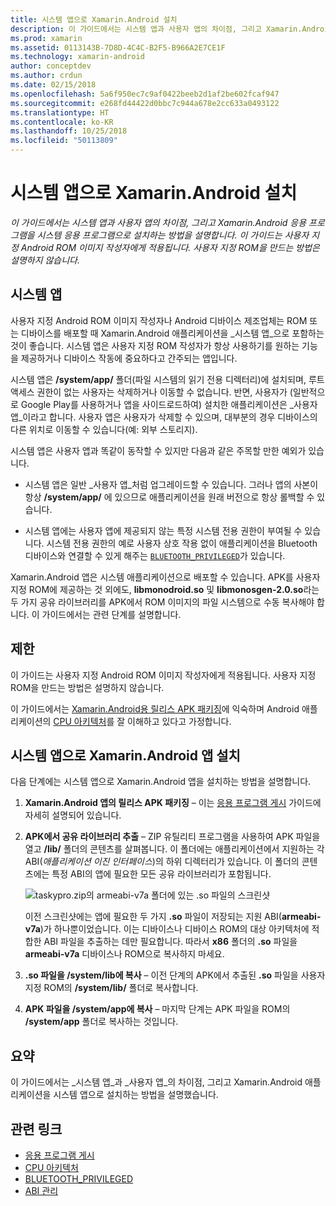 ```yaml
---
title: 시스템 앱으로 Xamarin.Android 설치
description: 이 가이드에서는 시스템 앱과 사용자 앱의 차이점, 그리고 Xamarin.Android 애플리케이션을 시스템 애플리케이션으로 설치하는 방법을 설명합니다. 이 가이드는 사용자 지정 Android ROM 이미지 작성자에게 적용됩니다. 사용자 지정 ROM을 만드는 방법은 설명하지 않습니다.
ms.prod: xamarin
ms.assetid: 0113143B-7D8D-4C4C-B2F5-B966A2E7CE1F
ms.technology: xamarin-android
author: conceptdev
ms.author: crdun
ms.date: 02/15/2018
ms.openlocfilehash: 5a6f950ec7c9af0422beeb2d1af2be602fcaf947
ms.sourcegitcommit: e268fd44422d0bbc7c944a678e2cc633a0493122
ms.translationtype: HT
ms.contentlocale: ko-KR
ms.lasthandoff: 10/25/2018
ms.locfileid: "50113809"
---
```

# <a name="installing-xamarinandroid-as-a-system-app"></a>시스템 앱으로 Xamarin.Android 설치

_이 가이드에서는 시스템 앱과 사용자 앱의 차이점, 그리고 Xamarin.Android 응용 프로그램을 시스템 응용 프로그램으로 설치하는 방법을 설명합니다. 이 가이드는 사용자 지정 Android ROM 이미지 작성자에게 적용됩니다. 사용자 지정 ROM을 만드는 방법은 설명하지 않습니다._

## <a name="system-app"></a>시스템 앱

사용자 지정 Android ROM 이미지 작성자나 Android 디바이스 제조업체는 ROM 또는 디바이스를 배포할 때 Xamarin.Android 애플리케이션을 _시스템 앱_으로 포함하는 것이 좋습니다. 시스템 앱은 사용자 지정 ROM 작성자가 항상 사용하기를 원하는 기능을 제공하거나 디바이스 작동에 중요하다고 간주되는 앱입니다.

시스템 앱은 **/system/app/** 폴더(파일 시스템의 읽기 전용 디렉터리)에 설치되며, 루트 액세스 권한이 없는 사용자는 삭제하거나 이동할 수 없습니다. 반면, 사용자가 (일반적으로 Google Play를 사용하거나 앱을 사이드로드하여) 설치한 애플리케이션은 _사용자 앱_이라고 합니다. 사용자 앱은 사용자가 삭제할 수 있으며, 대부분의 경우 디바이스의 다른 위치로 이동할 수 있습니다(예: 외부 스토리지).

시스템 앱은 사용자 앱과 똑같이 동작할 수 있지만 다음과 같은 주목할 만한 예외가 있습니다.

- 시스템 앱은 일반 _사용자 앱_처럼 업그레이드할 수 있습니다. 그러나 앱의 사본이 항상 **/system/app/** 에 있으므로 애플리케이션을 원래 버전으로 항상 롤백할 수 있습니다.

- 시스템 앱에는 사용자 앱에 제공되지 않는 특정 시스템 전용 권한이 부여될 수 있습니다. 시스템 전용 권한의 예로 사용자 상호 작용 없이 애플리케이션을 Bluetooth 디바이스와 연결할 수 있게 해주는 [`BLUETOOTH_PRIVILEGED`](https://developer.android.com/reference/android/Manifest.permission.html#BLUETOOTH_PRIVILEGED)가 있습니다.

Xamarin.Android 앱은 시스템 애플리케이션으로 배포할 수 있습니다. APK를 사용자 지정 ROM에 제공하는 것 외에도, **libmonodroid.so** 및 **libmonosgen-2.0.so**라는 두 가지 공유 라이브러리를 APK에서 ROM 이미지의 파일 시스템으로 수동 복사해야 합니다. 이 가이드에서는 관련 단계를 설명합니다.

## <a name="restrictions"></a>제한

이 가이드는 사용자 지정 Android ROM 이미지 작성자에게 적용됩니다. 사용자 지정 ROM을 만드는 방법은 설명하지 않습니다.

이 가이드에서는 [Xamarin.Android용 릴리스 APK 패키징](~/android/deploy-test/publishing/index.md)에 익숙하며 Android 애플리케이션의 [CPU 아키텍처](~/android/app-fundamentals/cpu-architectures.md)를 잘 이해하고 있다고 가정합니다.

## <a name="install-a-xamarinandroid-app-as-a-system-app"></a>시스템 앱으로 Xamarin.Android 앱 설치

다음 단계에는 시스템 앱으로 Xamarin.Android 앱을 설치하는 방법을 설명합니다.

1. **Xamarin.Android 앱의 릴리스 APK 패키징** &ndash; 이는 [응용 프로그램 게시](~/android/deploy-test/publishing/index.md) 가이드에 자세히 설명되어 있습니다.

2. **APK에서 공유 라이브러리 추출** &ndash; ZIP 유틸리티 프로그램을 사용하여 APK 파일을 열고 **/lib/** 폴더의 콘텐츠를 살펴봅니다. 이 폴더에는 애플리케이션에서 지원하는 각 ABI(_애플리케이션 이진 인터페이스_)의 하위 디렉터리가 있습니다. 이 폴더의 콘텐츠에는 특정 ABI의 앱에 필요한 모든 공유 라이브러리가 포함됩니다.

    ![taskypro.zip의 armeabi-v7a 폴더에 있는 .so 파일의 스크린샷](install-system-app-images/install-system-app-01.png)

   이전 스크린샷에는 앱에 필요한 두 가지 **.so** 파일이 저장되는 지원 ABI(**armeabi-v7a**)가 하나뿐이었습니다. 이는 디바이스나 디바이스 ROM의 대상 아키텍처에 적합한 ABI 파일을 추출하는 데만 필요합니다. 따라서 **x86** 폴더의 **.so** 파일을 **armeabi-v7a** 디바이스나 ROM으로 복사하지 마세요.

3. **.so 파일을 /system/lib에 복사** &ndash; 이전 단계의 APK에서 추출된 **.so** 파일을 사용자 지정 ROM의 **/system/lib/** 폴더로 복사합니다.

4. **APK 파일을 /system/app에 복사** &ndash; 마지막 단계는 APK 파일을 ROM의 **/system/app** 폴더로 복사하는 것입니다.


## <a name="summary"></a>요약

이 가이드에서는 _시스템 앱_과 _사용자 앱_의 차이점, 그리고 Xamarin.Android 애플리케이션을 시스템 앱으로 설치하는 방법을 설명했습니다.



## <a name="related-links"></a>관련 링크

- [응용 프로그램 게시](~/android/deploy-test/publishing/index.md)
- [CPU 아키텍처](~/android/app-fundamentals/cpu-architectures.md)
- [BLUETOOTH_PRIVILEGED](https://developer.android.com/reference/android/Manifest.permission.html#BLUETOOTH_PRIVILEGED)
- [ABI 관리](https://developer.android.com/ndk~/abis.html)
